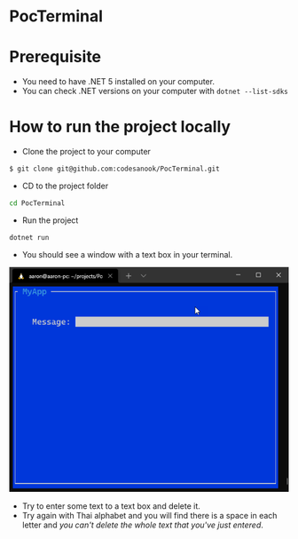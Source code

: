 # PocTerminal

# Prerequisite
- You need to have .NET 5 installed on your computer.
- You can check .NET versions on your computer with `dotnet --list-sdks`

# How to run the project locally

- Clone the project to your computer
```sh
$ git clone git@github.com:codesanook/PocTerminal.git
```
- CD to the project folder
```sh
cd PocTerminal
```
- Run the project 

```sh
dotnet run
```
- You should see a window with a text box in your terminal.

![](screenshot.png)

- Try to enter some text to a text box and delete it.
- Try again with Thai alphabet and you will find there is a space in each letter and *you can't delete the whole text that you've just entered*.

